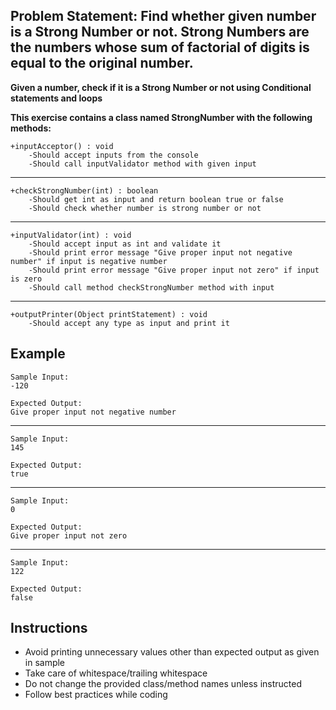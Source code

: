 ## Problem Statement: Find whether given number is a Strong Number or not. Strong Numbers are the numbers whose sum of factorial of digits is equal to the original number. ##

**Given a number, check if it is a Strong Number or not using Conditional statements and loops**

**This exercise contains a class named StrongNumber with the following methods:**

    +inputAcceptor() : void
        -Should accept inputs from the console 
        -Should call inputValidator method with given input
------------------------------------------------------
    +checkStrongNumber(int) : boolean
        -Should get int as input and return boolean true or false 
        -Should check whether number is strong number or not
------------------------------------------------------
    +inputValidator(int) : void
        -Should accept input as int and validate it 
        -Should print error message "Give proper input not negative number" if input is negative number
        -Should print error message "Give proper input not zero" if input is zero
        -Should call method checkStrongNumber method with input
------------------------------------------------------
    +outputPrinter(Object printStatement) : void
        -Should accept any type as input and print it


## Example
    Sample Input:
    -120
    
    Expected Output:   
    Give proper input not negative number
--------------------------------------------------------
    Sample Input:
    145
    
    Expected Output:
    true    
--------------------------------------------------------
    Sample Input:
    0
    
    Expected Output:
    Give proper input not zero
--------------------------------------------------------
    Sample Input:
    122
    
    Expected Output:
    false
## Instructions
- Avoid printing unnecessary values other than expected output as given in sample
- Take care of whitespace/trailing whitespace
- Do not change the provided class/method names unless instructed
- Follow best practices while coding